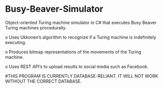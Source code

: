 # Busy-Beaver-Simulator
Object-oriented Turing machine simulator in C# that executes Busy Beaver Turing machines procedurally. 

o	Uses Ukkonen’s algorithm to recognize if a Turing machine is indefinitely executing.

o	Produces bitmap representations of the movements of the Turing machine. 

o	Uses REST API’s to upload results to social media such as Facebook.

#THIS PROGRAM IS CURRENTLY DATABASE-RELIANT. IT WILL NOT WORK WITHOUT THE CORRECT DATABASE. 
